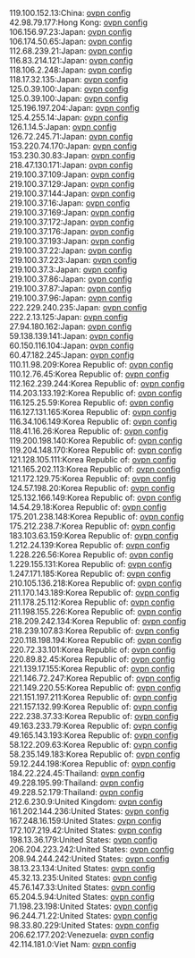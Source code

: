 119.100.152.13:China: [ovpn config](vpn/119_100_152_13.ovpn)  
42.98.79.177:Hong Kong: [ovpn config](vpn/42_98_79_177.ovpn)  
106.156.97.23:Japan: [ovpn config](vpn/106_156_97_23.ovpn)  
106.174.50.65:Japan: [ovpn config](vpn/106_174_50_65.ovpn)  
112.68.239.21:Japan: [ovpn config](vpn/112_68_239_21.ovpn)  
116.83.214.121:Japan: [ovpn config](vpn/116_83_214_121.ovpn)  
118.106.2.248:Japan: [ovpn config](vpn/118_106_2_248.ovpn)  
118.17.32.135:Japan: [ovpn config](vpn/118_17_32_135.ovpn)  
125.0.39.100:Japan: [ovpn config](vpn/125_0_39_100.ovpn)  
125.0.39.100:Japan: [ovpn config](vpn/125_0_39_100.ovpn)  
125.196.197.204:Japan: [ovpn config](vpn/125_196_197_204.ovpn)  
125.4.255.14:Japan: [ovpn config](vpn/125_4_255_14.ovpn)  
126.1.14.5:Japan: [ovpn config](vpn/126_1_14_5.ovpn)  
126.72.245.71:Japan: [ovpn config](vpn/126_72_245_71.ovpn)  
153.220.74.170:Japan: [ovpn config](vpn/153_220_74_170.ovpn)  
153.230.30.83:Japan: [ovpn config](vpn/153_230_30_83.ovpn)  
218.47.130.171:Japan: [ovpn config](vpn/218_47_130_171.ovpn)  
219.100.37.109:Japan: [ovpn config](vpn/219_100_37_109.ovpn)  
219.100.37.129:Japan: [ovpn config](vpn/219_100_37_129.ovpn)  
219.100.37.144:Japan: [ovpn config](vpn/219_100_37_144.ovpn)  
219.100.37.16:Japan: [ovpn config](vpn/219_100_37_16.ovpn)  
219.100.37.169:Japan: [ovpn config](vpn/219_100_37_169.ovpn)  
219.100.37.172:Japan: [ovpn config](vpn/219_100_37_172.ovpn)  
219.100.37.176:Japan: [ovpn config](vpn/219_100_37_176.ovpn)  
219.100.37.193:Japan: [ovpn config](vpn/219_100_37_193.ovpn)  
219.100.37.22:Japan: [ovpn config](vpn/219_100_37_22.ovpn)  
219.100.37.223:Japan: [ovpn config](vpn/219_100_37_223.ovpn)  
219.100.37.3:Japan: [ovpn config](vpn/219_100_37_3.ovpn)  
219.100.37.86:Japan: [ovpn config](vpn/219_100_37_86.ovpn)  
219.100.37.87:Japan: [ovpn config](vpn/219_100_37_87.ovpn)  
219.100.37.96:Japan: [ovpn config](vpn/219_100_37_96.ovpn)  
222.229.240.235:Japan: [ovpn config](vpn/222_229_240_235.ovpn)  
222.2.13.125:Japan: [ovpn config](vpn/222_2_13_125.ovpn)  
27.94.180.162:Japan: [ovpn config](vpn/27_94_180_162.ovpn)  
59.138.139.141:Japan: [ovpn config](vpn/59_138_139_141.ovpn)  
60.150.116.104:Japan: [ovpn config](vpn/60_150_116_104.ovpn)  
60.47.182.245:Japan: [ovpn config](vpn/60_47_182_245.ovpn)  
110.11.98.209:Korea Republic of: [ovpn config](vpn/110_11_98_209.ovpn)  
110.12.76.45:Korea Republic of: [ovpn config](vpn/110_12_76_45.ovpn)  
112.162.239.244:Korea Republic of: [ovpn config](vpn/112_162_239_244.ovpn)  
114.203.133.192:Korea Republic of: [ovpn config](vpn/114_203_133_192.ovpn)  
116.125.25.59:Korea Republic of: [ovpn config](vpn/116_125_25_59.ovpn)  
116.127.131.165:Korea Republic of: [ovpn config](vpn/116_127_131_165.ovpn)  
116.34.106.149:Korea Republic of: [ovpn config](vpn/116_34_106_149.ovpn)  
118.41.16.26:Korea Republic of: [ovpn config](vpn/118_41_16_26.ovpn)  
119.200.198.140:Korea Republic of: [ovpn config](vpn/119_200_198_140.ovpn)  
119.204.148.170:Korea Republic of: [ovpn config](vpn/119_204_148_170.ovpn)  
121.128.105.111:Korea Republic of: [ovpn config](vpn/121_128_105_111.ovpn)  
121.165.202.113:Korea Republic of: [ovpn config](vpn/121_165_202_113.ovpn)  
121.172.129.75:Korea Republic of: [ovpn config](vpn/121_172_129_75.ovpn)  
124.57.198.20:Korea Republic of: [ovpn config](vpn/124_57_198_20.ovpn)  
125.132.166.149:Korea Republic of: [ovpn config](vpn/125_132_166_149.ovpn)  
14.54.29.18:Korea Republic of: [ovpn config](vpn/14_54_29_18.ovpn)  
175.201.238.148:Korea Republic of: [ovpn config](vpn/175_201_238_148.ovpn)  
175.212.238.7:Korea Republic of: [ovpn config](vpn/175_212_238_7.ovpn)  
183.103.63.159:Korea Republic of: [ovpn config](vpn/183_103_63_159.ovpn)  
1.212.24.139:Korea Republic of: [ovpn config](vpn/1_212_24_139.ovpn)  
1.228.226.56:Korea Republic of: [ovpn config](vpn/1_228_226_56.ovpn)  
1.229.155.131:Korea Republic of: [ovpn config](vpn/1_229_155_131.ovpn)  
1.247.171.185:Korea Republic of: [ovpn config](vpn/1_247_171_185.ovpn)  
210.105.136.218:Korea Republic of: [ovpn config](vpn/210_105_136_218.ovpn)  
211.170.143.189:Korea Republic of: [ovpn config](vpn/211_170_143_189.ovpn)  
211.178.25.112:Korea Republic of: [ovpn config](vpn/211_178_25_112.ovpn)  
211.198.155.226:Korea Republic of: [ovpn config](vpn/211_198_155_226.ovpn)  
218.209.242.134:Korea Republic of: [ovpn config](vpn/218_209_242_134.ovpn)  
218.239.107.83:Korea Republic of: [ovpn config](vpn/218_239_107_83.ovpn)  
220.118.198.194:Korea Republic of: [ovpn config](vpn/220_118_198_194.ovpn)  
220.72.33.101:Korea Republic of: [ovpn config](vpn/220_72_33_101.ovpn)  
220.89.82.45:Korea Republic of: [ovpn config](vpn/220_89_82_45.ovpn)  
221.139.17.155:Korea Republic of: [ovpn config](vpn/221_139_17_155.ovpn)  
221.146.72.247:Korea Republic of: [ovpn config](vpn/221_146_72_247.ovpn)  
221.149.220.55:Korea Republic of: [ovpn config](vpn/221_149_220_55.ovpn)  
221.151.197.211:Korea Republic of: [ovpn config](vpn/221_151_197_211.ovpn)  
221.157.132.99:Korea Republic of: [ovpn config](vpn/221_157_132_99.ovpn)  
222.238.37.33:Korea Republic of: [ovpn config](vpn/222_238_37_33.ovpn)  
49.163.233.79:Korea Republic of: [ovpn config](vpn/49_163_233_79.ovpn)  
49.165.143.193:Korea Republic of: [ovpn config](vpn/49_165_143_193.ovpn)  
58.122.209.63:Korea Republic of: [ovpn config](vpn/58_122_209_63.ovpn)  
58.235.149.183:Korea Republic of: [ovpn config](vpn/58_235_149_183.ovpn)  
59.12.244.198:Korea Republic of: [ovpn config](vpn/59_12_244_198.ovpn)  
184.22.224.45:Thailand: [ovpn config](vpn/184_22_224_45.ovpn)  
49.228.195.99:Thailand: [ovpn config](vpn/49_228_195_99.ovpn)  
49.228.52.179:Thailand: [ovpn config](vpn/49_228_52_179.ovpn)  
212.6.230.9:United Kingdom: [ovpn config](vpn/212_6_230_9.ovpn)  
161.202.144.236:United States: [ovpn config](vpn/161_202_144_236.ovpn)  
167.248.16.159:United States: [ovpn config](vpn/167_248_16_159.ovpn)  
172.107.219.42:United States: [ovpn config](vpn/172_107_219_42.ovpn)  
198.13.36.179:United States: [ovpn config](vpn/198_13_36_179.ovpn)  
206.204.223.242:United States: [ovpn config](vpn/206_204_223_242.ovpn)  
208.94.244.242:United States: [ovpn config](vpn/208_94_244_242.ovpn)  
38.13.23.134:United States: [ovpn config](vpn/38_13_23_134.ovpn)  
45.32.13.235:United States: [ovpn config](vpn/45_32_13_235.ovpn)  
45.76.147.33:United States: [ovpn config](vpn/45_76_147_33.ovpn)  
65.204.5.94:United States: [ovpn config](vpn/65_204_5_94.ovpn)  
71.198.23.198:United States: [ovpn config](vpn/71_198_23_198.ovpn)  
96.244.71.22:United States: [ovpn config](vpn/96_244_71_22.ovpn)  
98.33.80.229:United States: [ovpn config](vpn/98_33_80_229.ovpn)  
206.62.177.202:Venezuela: [ovpn config](vpn/206_62_177_202.ovpn)  
42.114.181.0:Viet Nam: [ovpn config](vpn/42_114_181_0.ovpn)  
